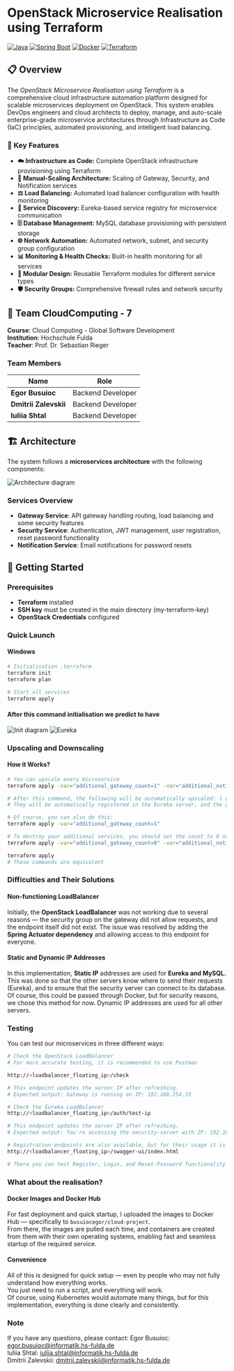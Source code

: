 # OpenStack Microservice Realisation using Terraform

[![Java](https://img.shields.io/badge/Java-17-blue.svg)](https://openjdk.java.net/projects/jdk/17/)
[![Spring Boot](https://img.shields.io/badge/Spring%20Boot-3.x-green.svg)](https://spring.io/projects/spring-boot)
[![Docker](https://img.shields.io/badge/Docker-blue.svg)](https://docs.docker.com)
[![Terraform](https://img.shields.io/badge/Terraform-purple.svg)]((https://developer.hashicorp.com/terraform))

## 📋 Overview

The *OpenStack Microservice Realisation using Terraform* is a comprehensive cloud infrastructure automation platform designed for scalable microservices deployment on OpenStack. This system enables DevOps engineers and cloud architects to deploy, manage, and auto-scale enterprise-grade microservice architectures through Infrastructure as Code (IaC) principles, automated provisioning, and intelligent load balancing.

### 🎯 Key Features

- **☁️ Infrastructure as Code:** Complete OpenStack infrastructure provisioning using Terraform
- **🚀 Manual-Scaling Architecture:** Scaling of Gateway, Security, and Notification services
- **⚖️ Load Balancing:** Automated load balancer configuration with health monitoring
- **🔐 Service Discovery:** Eureka-based service registry for microservice communication
- **🗄️ Database Management:** MySQL database provisioning with persistent storage
- **🌐 Network Automation:** Automated network, subnet, and security group configuration
- **📊 Monitoring & Health Checks:** Built-in health monitoring for all services
- **🔧 Modular Design:** Reusable Terraform modules for different service types
- **🛡️ Security Groups:** Comprehensive firewall rules and network security

## 👥 Team CloudComputing - 7

**Course**: Cloud Computing - Global Software Development  
**Institution**: Hochschule Fulda  
**Teacher**: Prof. Dr. Sebastian Rieger

### Team Members

| Name | Role |
|------|------|
| **Egor Busuioc** | Backend Developer |
| **Dmitrii Zalevskii** | Backend Developer |
| **Iuliia Shtal** | Backend Developer |

## 🏗️ Architecture

The system follows a **microservices architecture** with the following components:

![Architecture diagram](assets/Architecture.png)

### Services Overview

- **Gateway Service**: API gateway handling routing, load balancing and some security features
- **Security Service**: Authentication, JWT management, user registration, reset password functionality
- **Notification Service**: Email notifications for password resets

## 🚀 Getting Started

### Prerequisites

- **Terraform** installed
- **SSH key** must be created in the main directory (my-terraform-key)
- **OpenStack Credentials** configured

### Quick Launch

#### Windows
```bash
# Initialisation .terraform
terraform init
terraform plan

# Start all services
terraform apply
```
#### After this command initialisation we predict to have

![Init diagram](assets/result-init.png)
![Eureka](assets/eureka-example.png)

### Upscaling and Downscaling

#### How it Works?
```bash
# You can upscale every microservice
terraform apply -var="additional_gateway_count=1" -var="additional_notification_count=1" -var="additional_security_count=2"

# After this command, the following will be automatically upscaled: 1 gateway, 1 notification service, and 2 security services.
# They will be automatically registered in the Eureka server, and the gateway will also be added to the OpenStack Load Balancer.

# Of course, you can also do this:
terraform apply -var="additional_gateway_count=1"

# To destroy your additional services, you should set the count to 0 or simply omit the variable:
terraform apply -var="additional_gateway_count=0" -var="additional_notification_count=0" -var="additional_security_count=0"

terraform apply
# These commands are equivalent
```

### Difficulties and Their Solutions

#### Non-functioning LoadBalancer
Initially, the **OpenStack LoadBalancer** was not working due to several reasons — the security group on the gateway did not allow requests, and the endpoint itself did not exist.
The issue was resolved by adding the **Spring Actuator dependency** and allowing access to this endpoint for everyone.

#### Static and Dynamic IP Addresses
In this implementation, **Static IP** addresses are used for **Eureka and MySQL.**
This was done so that the other servers know where to send their requests (Eureka), and to ensure that the security server can connect to its database.
Of course, this could be passed through Docker, but for security reasons, we chose this method for now.
Dynamic IP addresses are used for all other servers.

### Testing

You can test our microservices in three different ways:

```bash
# Check the OpenStack LoadBalancer
# For more accurate testing, it is recommended to use Postman

http://<loadbalancer_floating_ip>/check

# This endpoint updates the server IP after refreshing.
# Expected output: Gateway is running on IP: 192.168.254.33

# Check the Eureka LoadBalancer
http://<loadbalancer_floating_ip>/auth/test-ip

# This endpoint updates the server IP after refreshing.
# Expected output: You're accessing the security-server with IP: 192.168.254.248

# Registration endpoints are also available, but for their usage it is recommended to visit the Swagger page at:
http://<loadbalancer_floating_ip>/swagger-ui/index.html

# There you can test Register, Login, and Reset-Password functionality
```

### What about the realisation?

#### Docker Images and Docker Hub
For fast deployment and quick startup, I uploaded the images to Docker Hub — specifically to `busuiocegor/cloud-project`.  
From there, the images are pulled each time, and containers are created from them with their own operating systems, enabling fast and seamless startup of the required service.

#### Convenience
All of this is designed for quick setup — even by people who may not fully understand how everything works.  
You just need to run a script, and everything will work.  
Of course, using Kubernetes would automate many things, but for this implementation, everything is done clearly and consistently.

### Note

If you have any questions, please contact:
Egor Busuioc: egor.busuioc@informatik.hs-fulda.de  
Iuliia Shtal: iuliia.shtal@informatik.hs-fulda.de  
Dmitrii Zalevskii: dmitrii.zalevskii@informatik.hs-fulda.de  
